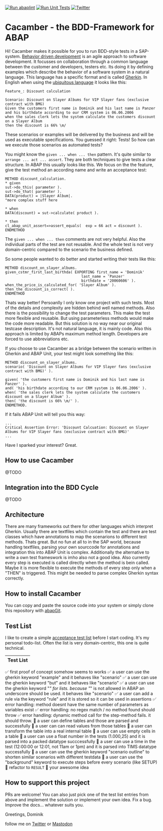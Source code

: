 [![Run abaplint](https://github.com/dominikpanzer/cacamber-BDD-for-ABAP/actions/workflows/lint.yml/badge.svg)](https://github.com/dominikpanzer/cacamber-BDD-for-ABAP/actions/workflows/lint.yml)
[![Run Unit Tests](https://github.com/dominikpanzer/cacamber-BDD-for-ABAP/actions/workflows/unittest.yml/badge.svg)](https://github.com/dominikpanzer/cacamber-BDD-for-ABAP/actions/workflows/unittest.yml)
[![Twitter](https://img.shields.io/twitter/follow/PanzerDominik?style=social)](https://twitter.com/PanzerDominik)

# Cacamber - the BDD-Framework for ABAP

Hi! Cacamber makes it possible for you to run BDD-style tests in a SAP-system. [Behavior driven development](https://en.wikipedia.org/wiki/Behavior-driven_development) is an agile approach to software development. It focusses on collaboration through a common language between the customer and developers, testers etc. Its doing it by defining examples which describe the behavior of a software system in a natural language. This language has a specific format and is called [Gherkin](https://cucumber.io/docs/gherkin/). In English when using the [ubiquitous language](https://martinfowler.com/bliki/UbiquitousLanguage.html) it looks like this:
```
Feature_: Discount calculation

Scenario: Discount on Slayer Albums for VIP Slayer fans (exclusive contract with BMG)
Given the customers first name is Dominik and his last name is Panzer
and his birthdate according to our CRM system is 06.06.2006
when the sales clerk lets the system calculate the customers discount on a Slayer Album
then the discount is 66% \m/
```
These scenarios or examples will be delivered by the business and will be used as executable specifications. You guessed it right: Tests! So how can we execute those scenarios as automated tests?

You might know the `given ... when ... then` pattern. It's quite similar to `arrange ... act ... assert`. They are both techniques to give tests a clear structure. In ABAP this usually looks like this. We focus on the the feature, give the test method an according name and write an acceptance test:

```ABAP
METHOD discount_calculation.
* given
sut->do_this( parameter ).
sut->do_that( parameter ).
DATA(product) = |Slayer Album|.
"more complex stuff here

* when
DATA(discount) = sut->calculate( product ).

* then
cl_abap_unit_assert=>assert_equals(  exp = 66 act = discount ).
ENDMETHOD
```
The `given ... when ... then` comments are not very helpful. Also the individual parts of the test are not reusable. And the whole test is not very domain-centric compared to the scenario the business defined.

So some people wanted to do better and started writing their tests like this:

```ABAP
METHOD discount_on_slayer_albums.
given_cstmr_first_last_birthda( EXPORTING first_name = 'Dominik'
                                   last_name = 'Panzer'
                                   birthdate = '20060606' ).
when_the_price_is_calculated_for( 'Slayer Album' ).
then_the_discount_is_correct( ).
ENDMETHOD
```
Thats way better! Persoanlly I only know one project with such tests. Most of the details and complexity are hidden behind well named methods. Also there is the possibility to change the test parameters. This make the test more flexible and reusable. But using parameterless methods would make the code more readable.
But this solution is no way near our original testcase description. It's not natural language, it is mainly code. Also this approach is limited by ABAPs maximum method length. Developers are forced to use abbreviations etc.

If you choose to use Cacamber as a bridge between the scenario written in Gherkin and ABAP Unit, your test might look something like this:
```ABAP
METHOD discount_on_slayer_albums.
scenario( 'Discount on Slayer Albums for VIP Slayer fans (exclusive contract with BMG)' ).
    
given( 'the customers first name is Dominik and his last name is Panzer' ).
and( 'his birthdate according to our CRM system is 06.06.2006' ).
when( 'the sales clerk lets the system calculate the customers discount on a Slayer Album' ).
then( 'the discount is 66% \m/' ).
ENDMETHOD.
```
  
  If it fails ABAP Unit will tell you this way:
  ```
  ...
Critical Assertion Error: 'Discount Calcuation: Discount on Slayer Albums for VIP Slayer fans (exclusive contract with BMG)'
...
  ```
  
Have I sparked your interest? Great.

## How to use Cacamber
@TODO

## Integration into the BDD Cycle
@TODO

## Architecture
There are many frameworks out there for other languages which interpret Gherkin. Usually there are textfiles which contain the test and there are test classes which have annotations to map the scenarions to different test methods. Thats great. But no fun at all to in the SAP world, because handling textfiles, parsing your own sourccode for annotations and integration this into ABAP Unit is complex. Additionally the alternative to write a own test frameswork is imho also not a good idea. 
Also currently every step is executed is called directly when the method is bein called. Maybe it is more flexible to execute the methods of every step only when a "THEN" is triggered. This might be needed to parse complex Gherkin syntax correctly.

## How to install Cacamber
You can copy and paste the source code into your system or simply clone this repository with [abapGit](https://abapgit.org/). 

## Test List
I like to create a simple [acceptance test list](https://agiledojo.de/2018-12-16-tdd-testlist/) before I start coding. It's my personal todo-list. Often the list is very domain-centric, this one is quite technical.

|Test List|
|----|
:white_check_mark: first proof of concept somehow seems to works
:white_check_mark: a user can use the gherkin keyword "example" and it behaves like "scenario"
:white_check_mark: a user can use the gherkin keyword "but" and it behaves like "scenario"
:white_check_mark: a user can use the gherkin keyword "*" for lists. because "*" is not allowed in ABAP an underscore should be used. it behaves like "scenario"
:white_check_mark: a user can add a rule via the keyword "rule" and it is stored so it can be used in assertions
:white_check_mark: error handling: method doesnt have the same number of parameters as variables exist
:white_check_mark: error handling: no regex match / no method found should throw
:white_check_mark: error handling: dynamic method call for the step-method fails. it should throw.
:black_square_button: a user can define tables and those are parsed and successfully
:black_square_button: a user can can read values from those tables
:black_square_button: a user can transform the table into a real internal table
:black_square_button: a user can use empty cells in a table
:black_square_button: a user can use a float number in the tests (1.000,25) and it is parsed into a packed datatype succcessfully
:black_square_button: a user can use a time in the test (12:00:00 or 12:01, not 11am or 1pm) and it is parsed into TIMS datatype successfully
:black_square_button: a user can use the gherkin keyword "scenario outline" to shorten similar scenarios with different testdata
:black_square_button: a user can use the "background" keyword to execute steps before every scenario (like SETUP)
:black_square_button: refactor to `RESULT`
:black_square_button: your awesome idea

## How to support this project

PRs are welcome! You can also just pick one of the test list entries from above and implement the solution or implement your own idea. Fix a bug. Improve the docs... whatever suits you.

Greetings, 
Dominik

follow me on [Twitter](https://twitter.com/PanzerDominik) or [Mastodon](https://sw-development-is.social/web/@PanzerDominik)
